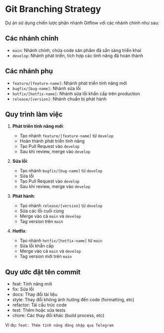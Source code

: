 # Git Branching Strategy

Dự án sử dụng chiến lược phân nhánh Gitflow với các nhánh chính như sau:

## Các nhánh chính

- `main`: Nhánh chính, chứa code sản phẩm đã sẵn sàng triển khai
- `develop`: Nhánh phát triển, tích hợp các tính năng đã hoàn thành

## Các nhánh phụ

- `feature/[feature-name]`: Nhánh phát triển tính năng mới
- `bugfix/[bug-name]`: Nhánh sửa lỗi
- `hotfix/[hotfix-name]`: Nhánh sửa lỗi khẩn cấp trên production
- `release/[version]`: Nhánh chuẩn bị phát hành

## Quy trình làm việc

1. **Phát triển tính năng mới**:
   - Tạo nhánh `feature/[feature-name]` từ `develop`
   - Hoàn thành phát triển tính năng
   - Tạo Pull Request vào `develop`
   - Sau khi review, merge vào `develop`

2. **Sửa lỗi**:
   - Tạo nhánh `bugfix/[bug-name]` từ `develop`
   - Sửa lỗi
   - Tạo Pull Request vào `develop`
   - Sau khi review, merge vào `develop`

3. **Phát hành**:
   - Tạo nhánh `release/[version]` từ `develop`
   - Sửa các lỗi cuối cùng
   - Merge vào cả `main` và `develop`
   - Tag version trên `main`

4. **Hotfix**:
   - Tạo nhánh `hotfix/[hotfix-name]` từ `main`
   - Sửa lỗi khẩn cấp
   - Merge vào cả `main` và `develop`
   - Tag version mới trên `main`

## Quy ước đặt tên commit

- feat: Tính năng mới
- fix: Sửa lỗi
- docs: Thay đổi tài liệu
- style: Thay đổi không ảnh hưởng đến code (formatting, etc)
- refactor: Tái cấu trúc code
- test: Thêm hoặc sửa tests
- chore: Các thay đổi khác (build process, etc)

Ví dụ: `feat: Thêm tính năng đăng nhập qua Telegram`